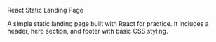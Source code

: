 React Static Landing Page

A simple static landing page built with React for practice.
It includes a header, hero section, and footer with basic CSS styling.
